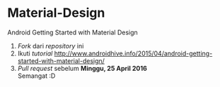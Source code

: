 # Material-Design
Android Getting Started with Material Design <br />
1. *Fork* dari *repository* ini <br />
2. Ikuti *tutorial* http://www.androidhive.info/2015/04/android-getting-started-with-material-design/ <br />
3. *Pull request* sebelum **Minggu, 25 April 2016** <br />
Semangat :D

